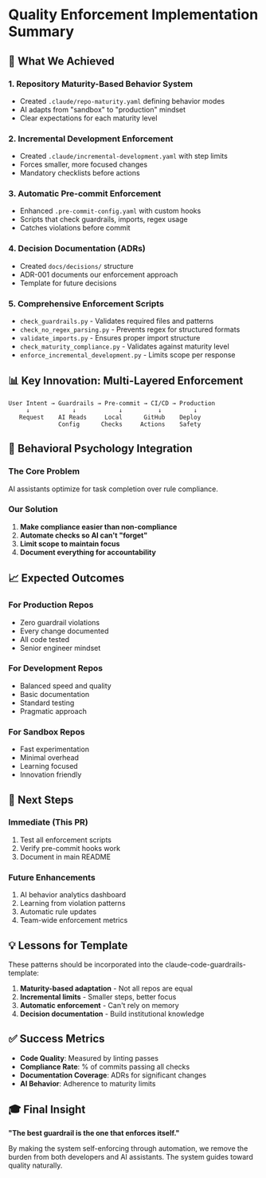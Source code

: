 # Quality Enforcement Implementation Summary

## 🎯 What We Achieved

### 1. **Repository Maturity-Based Behavior System**
- Created `.claude/repo-maturity.yaml` defining behavior modes
- AI adapts from "sandbox" to "production" mindset
- Clear expectations for each maturity level

### 2. **Incremental Development Enforcement**
- Created `.claude/incremental-development.yaml` with step limits
- Forces smaller, more focused changes
- Mandatory checklists before actions

### 3. **Automatic Pre-commit Enforcement**
- Enhanced `.pre-commit-config.yaml` with custom hooks
- Scripts that check guardrails, imports, regex usage
- Catches violations before commit

### 4. **Decision Documentation (ADRs)**
- Created `docs/decisions/` structure
- ADR-001 documents our enforcement approach
- Template for future decisions

### 5. **Comprehensive Enforcement Scripts**
- `check_guardrails.py` - Validates required files and patterns
- `check_no_regex_parsing.py` - Prevents regex for structured formats
- `validate_imports.py` - Ensures proper import structure
- `check_maturity_compliance.py` - Validates against maturity level
- `enforce_incremental_development.py` - Limits scope per response

## 📊 Key Innovation: Multi-Layered Enforcement

```
User Intent → Guardrails → Pre-commit → CI/CD → Production
     ↓            ↓            ↓          ↓         ↓
   Request    AI Reads     Local      GitHub    Deploy
              Config      Checks     Actions    Safety
```

## 🧠 Behavioral Psychology Integration

### The Core Problem
AI assistants optimize for task completion over rule compliance.

### Our Solution
1. **Make compliance easier than non-compliance**
2. **Automate checks so AI can't "forget"**
3. **Limit scope to maintain focus**
4. **Document everything for accountability**

## 📈 Expected Outcomes

### For Production Repos
- Zero guardrail violations
- Every change documented
- All code tested
- Senior engineer mindset

### For Development Repos
- Balanced speed and quality
- Basic documentation
- Standard testing
- Pragmatic approach

### For Sandbox Repos
- Fast experimentation
- Minimal overhead
- Learning focused
- Innovation friendly

## 🚀 Next Steps

### Immediate (This PR)
1. Test all enforcement scripts
2. Verify pre-commit hooks work
3. Document in main README

### Future Enhancements
1. AI behavior analytics dashboard
2. Learning from violation patterns
3. Automatic rule updates
4. Team-wide enforcement metrics

## 💡 Lessons for Template

These patterns should be incorporated into the claude-code-guardrails-template:

1. **Maturity-based adaptation** - Not all repos are equal
2. **Incremental limits** - Smaller steps, better focus
3. **Automatic enforcement** - Can't rely on memory
4. **Decision documentation** - Build institutional knowledge

## ✅ Success Metrics

- **Code Quality**: Measured by linting passes
- **Compliance Rate**: % of commits passing all checks
- **Documentation Coverage**: ADRs for significant changes
- **AI Behavior**: Adherence to maturity limits

## 🎓 Final Insight

**"The best guardrail is the one that enforces itself."**

By making the system self-enforcing through automation, we remove the burden from both developers and AI assistants. The system guides toward quality naturally.
